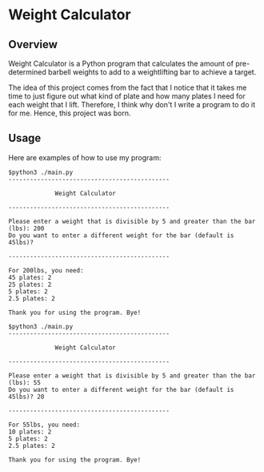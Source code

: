 # Weight Calculator

## Overview

Weight Calculator is a Python program that calculates the amount of pre-determined barbell weights to add to a weightlifting bar to achieve a target.

The idea of this project comes from the fact that I notice that it takes me time to just figure out what kind of plate and how many plates I need for each weight that I lift. Therefore, I think why don't I write a program to do it for me. Hence, this project was born.

## Usage
Here are examples of how to use my program:
```
$python3 ./main.py
---------------------------------------------

             Weight Calculator                    

---------------------------------------------

Please enter a weight that is divisible by 5 and greater than the bar (lbs): 200
Do you want to enter a different weight for the bar (default is 45lbs)? 

---------------------------------------------

For 200lbs, you need: 
45 plates: 2
25 plates: 2
5 plates: 2
2.5 plates: 2

Thank you for using the program. Bye!
```

```
$python3 ./main.py
---------------------------------------------

             Weight Calculator                    

---------------------------------------------

Please enter a weight that is divisible by 5 and greater than the bar (lbs): 55
Do you want to enter a different weight for the bar (default is 45lbs)? 20

---------------------------------------------

For 55lbs, you need: 
10 plates: 2
5 plates: 2
2.5 plates: 2

Thank you for using the program. Bye!
```